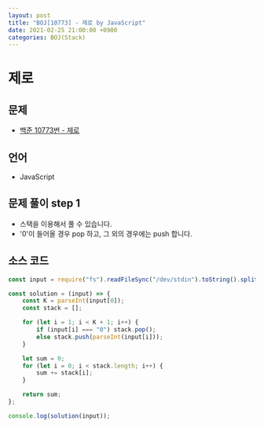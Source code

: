 ```yaml
---
layout: post
title: "BOJ[10773] - 제로 by JavaScript"
date: 2021-02-25 21:00:00 +0900
categories: BOJ(Stack)
---
```


# 제로

## 문제

- [백준 10773번 - 제로](https://www.acmicpc.net/problem/10773)

## 언어

- JavaScript

## 문제 풀이 step 1

- 스택을 이용해서 풀 수 있습니다.
- '0'이 들어올 경우 pop 하고, 그 외의 경우에는 push 합니다.

## 소스 코드

```jsx
const input = require("fs").readFileSync("/dev/stdin").toString().split("\n");

const solution = (input) => {
	const K = parseInt(input[0]);
	const stack = [];

	for (let i = 1; i < K + 1; i++) {
		if (input[i] === "0") stack.pop();
		else stack.push(parseInt(input[i]));
	}

	let sum = 0;
	for (let i = 0; i < stack.length; i++) {
		sum += stack[i];
	}

	return sum;
};

console.log(solution(input));
```

